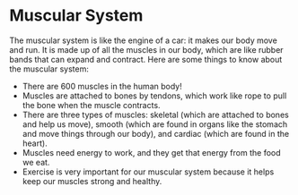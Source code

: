 # Muscular System

The muscular system is like the engine of a car: it makes our body move and run. It is made up of all the muscles in our body, which are like rubber bands that can expand and contract. Here are some things to know about the muscular system:

- There are 600 muscles in the human body!
- Muscles are attached to bones by tendons, which work like rope to pull the bone when the muscle contracts. 
- There are three types of muscles: skeletal (which are attached to bones and help us move), smooth (which are found in organs like the stomach and move things through our body), and cardiac (which are found in the heart).
- Muscles need energy to work, and they get that energy from the food we eat.
- Exercise is very important for our muscular system because it helps keep our muscles strong and healthy.

